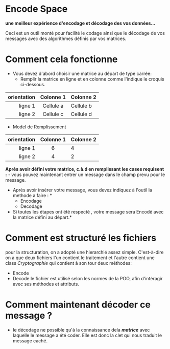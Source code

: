# Encode Space
**une meilleur expérience d'encodage et décodage des vos données...**

Ceci est un outil monté pour facilité le codage ainsi que le décodage de vos messages avec des algorithmes définis par vos matrices.

# Comment cela fonctionne 

* Vous devez d'abord choisir une matrice au départ de type carrée:
    - Remplir la matrice en ligne et en colonne comme l'indique le croquis ci-dessous.

orientation | Colonne 1 | Colonne 2 
------------:| :------------:| :---------
ligne 1 | Cellule a| Cellule b 
ligne 2 | Cellule c | Cellule d 

- Model de Remplissement

orientation | Colonne 1 | Colonne 2 
---:| :-:| :---
ligne 1 | 6| 4
ligne 2 | 4| 2 
        
**Après avoir défini votre matrice, c.à.d en remplissant les cases requisent :**
    - vous pouvez maintenant entrer un message dans le champ prevu pour le message.

* Après avoir insérer votre message, vous devez indiquez à l'outil la methode a faire : *
    - Encodage
    - Decodage
* Si toutes les étapes ont été respecté , votre message sera Encodé avec la matrice défini au départ.*

# Comment est structuré les fichiers

pour la structuration, on a adopté une hierarchié assez simple. C'est-à-dire on a que deux fichiers l'un contient le traitement et
l'autre contient une class *Cryptographie* qui contient à son tour deux méthodes:
 - Encode 
 - Decode
le fichier est utilisé selon les normes de la POO, afin d'intéragir avec ses méthodes et attributs.

# Comment maintenant décoder ce message ?
* le décodage ne possible qu'à la connaissance dela **_matrice_** avec laquelle le message a été coder. 
Elle est donc la clet qui nous traduit le message caché.



